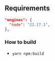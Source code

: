 ## Requirements

```json
"engines": {
  "node": "22.17.1",
},
```

### How to build

- `yarn npm:build`
